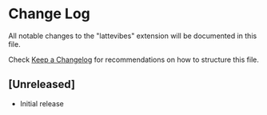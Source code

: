 # Change Log

All notable changes to the "lattevibes" extension will be documented in this file.

Check [Keep a Changelog](http://keepachangelog.com/) for recommendations on how to structure this file.

## [Unreleased]

- Initial release
